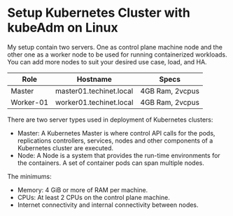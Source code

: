 # Setup Kubernetes Cluster with kubeAdm on Linux

My setup contain two servers. One as control plane machine node and the other one as a worker node to be used for running containerized workloads. You can add more nodes to suit your desired use case, load, and HA.

| Role |	Hostname |	Specs |
| --- | --- | --- |
| Master  |	master01.techinet.local  |	4GB Ram, 2vcpus |
| Worker-01  |	worker01.techinet.local  |	4GB Ram, 2vcpus |

There are two server types used in deployment of Kubernetes clusters:
- Master: A Kubernetes Master is where control API calls for the pods, replications controllers, services, nodes and other components of a Kubernetes cluster are executed.
- Node: A Node is a system that provides the run-time environments for the containers. A set of container pods can span multiple nodes.

The minimums:
- Memory: 4 GiB or more of RAM per machine.
- CPUs: At least 2 CPUs on the control plane machine.
- Internet connectivity and internal connectivity between nodes.


